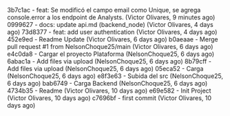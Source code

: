 3b7c1ac - feat: Se modificó el campo email como Unique, se agrega console.error a los endpoint de Analysts. (Victor Olivares, 9 minutes ago)
0999627 - docs: update api.md (backend_node) (Victor Olivares, 4 days ago)
73d8377 - feat: add user authentication (Victor Olivares, 4 days ago)
452e9ed - Readme Update (Victor Olivares, 6 days ago)
b0aeaae - Merge pull request #1 from NelsonChoque25/main (Victor Olivares, 6 days ago)
e4c0da8 - Cargar el proyecto Plataforma (NelsonChoque25, 6 days ago)
6abac1a - Add files via upload (NelsonChoque25, 6 days ago)
8b79cff - Add files via upload (NelsonChoque25, 6 days ago)
05eca52 - Carga (NelsonChoque25, 6 days ago)
e8f3e63 - Subida del src (NelsonChoque25, 6 days ago)
bab6749 - Carga Backend (NelsonChoque25, 6 days ago)
4734b35 - Readme (Victor Olivares, 10 days ago)
e69e582 - Init Project (Victor Olivares, 10 days ago)
c7696bf - first commit (Victor Olivares, 10 days ago)